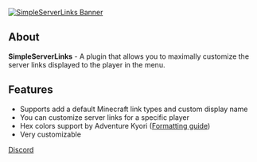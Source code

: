 [![SimpleServerLinks Banner](https://cdn.modrinth.com/data/TCXLTc7w/images/b7b020b16499e815ec46d21285b49539041b1c2e.png "SimpleServerLinks")](https://github.com/TRUEC0DER/SimpleServerLinks "SimpleServerLinks")

## About

**SimpleServerLinks** - A plugin that allows you to maximally customize the server links displayed to the player in the menu.

## Features

- Supports add a default Minecraft link types and custom display name
- You can customize server links for a specific player
- Hex colors support by Adventure Kyori ([Formatting guide](https://docs.advntr.dev/minimessage/format.html))
- Very customizable

[Discord](https://discord.gg/ZEkU4R9ZYY)